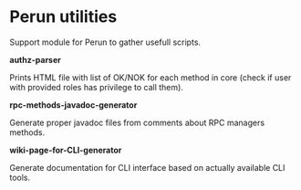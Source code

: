 # Perun utilities #

Support module for Perun to gather usefull scripts.

**authz-parser**

Prints HTML file with list of OK/NOK for each method in core (check if user with provided roles has privilege to call them).

**rpc-methods-javadoc-generator**

Generate proper javadoc files from comments about RPC managers methods.

**wiki-page-for-CLI-generator**

Generate documentation for CLI interface based on actually available CLI tools.